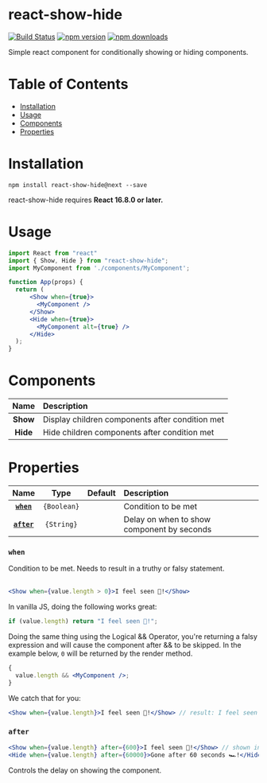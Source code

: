 # react-show-hide

[![Build Status](https://img.shields.io/travis/miroed/react-show-hide/master.svg?style=flat)](https://travis-ci.org/miroed/react-show-hide)
[![npm version](https://img.shields.io/npm/v/react-show-hide.svg?style=flat)](https://www.npmjs.com/package/react-show-hide)
[![npm downloads](https://img.shields.io/npm/dm/react-show-hide.svg?style=flat)](https://www.npmjs.com/package/react-show-hide)

Simple react component for conditionally showing or hiding components.

# Table of Contents

- [Installation](#installation)
- [Usage](#usage)
- [Components](#components)
- [Properties](#properties)

# Installation

`npm install react-show-hide@next --save`

react-show-hide requires **React 16.8.0 or later.**

# Usage

```jsx
import React from "react"
import { Show, Hide } from "react-show-hide";
import MyComponent from './components/MyComponent';

function App(props) {
  return (
      <Show when={true}>
        <MyComponent />
      </Show>
      <Hide when={true}>
        <MyComponent alt={true} />
      </Hide>
  );
}
```

# Components

|   Name   | Description                                     |
| :------: | :---------------------------------------------- |
| **Show** | Display children components after condition met |
| **Hide** | Hide children components after condition met    |

# Properties

|         Name          |    Type     | Default | Description                                |
| :-------------------: | :---------: | :-----: | :----------------------------------------- |
|  **[`when`](#when)**  | `{Boolean}` |         | Condition to be met                        |
| **[`after`](#after)** | `{String}`  |         | Delay on when to show component by seconds |

### `when`

Condition to be met. Needs to result in a truthy or falsy statement.<br /><br />

```jsx
<Show when={value.length > 0}>I feel seen 🙌!</Show>
```

In vanilla JS, doing the following works great:

```js
if (value.length) return "I feel seen 🙌!";
```

Doing the same thing using the Logical && Operator, you're returning a falsy
expression and will cause the component after && to be skipped. In the example
below, `0` will be returned by the render method.

```jsx
{
  value.length && <MyComponent />;
}
```

We catch that for you:

```jsx
<Show when={value.length}>I feel seen 🙌!</Show> // result: I feel seen 🙌!
```

### `after`

```jsx
<Show when={value.length} after={600}>I feel seen 🙌!</Show> // shown in 0.6s seconds after condition met
<Hide when={value.length} after={60000}>Gone after 60 seconds 🏎!</Hide> // gone in 60 seconds after condition met
```

Controls the delay on showing the component.
